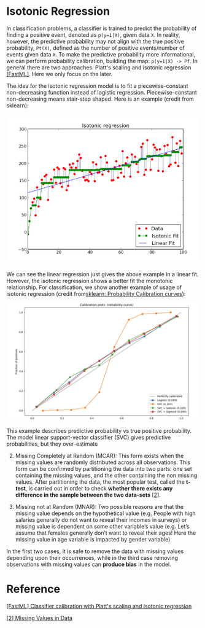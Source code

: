 


# Isotonic Regression

In classification problems, a classifier is trained to predict the probability of finding a positive event, denoted as `p(y=1|X)`, given data `X`. In reality, however, the predictive probability may not align with the true positive probability, `Pt(X)`, defined as the number of positive events/number of events given data `X`. To make the predictive probability more informational, we can perform probability calibration, building the map: `p(y=1|X) -> Pf`. In general there are two approaches: Platt's scaling and isotonic regression [[FastML]][Classifier calibration with Platt's scaling and isotonic regression]. Here we only focus on the later. 

The idea for the isotonic regression model is to fit a piecewise-constant non-decreasing function instead of logistic regression. Piecewise-constant non-decreasing means stair-step shaped. Here is an example (credit from sklearn):

![ir_plot](images/isotonic_regression_plot.png)

We can see the linear regression just gives the above example in a linear fit. However, the isotonic regression shows a better fit the monotonic relationship. For classification, we show another example of usage of isotonic regression (credit from[sklearn: Probability Calibration curves](https://scikit-learn.org/stable/auto_examples/calibration/plot_calibration_curve.html#sphx-glr-auto-examples-calibration-plot-calibration-curve-py)):

![probability_calibration_plot](images/probability_calibration_curve.png)

This example describes predictive probability vs true positive probability. The model linear support-vector classifier (SVC) gives predictive probabilities, but they over-estimate 


2. Missing Completely at Random (MCAR): This form exists when the missing values are randomly distributed across all observations.  This form can be confirmed by partitioning the data into two parts: one set containing the missing values, and the other containing the non missing values.  After partitioning the data, the most popular test, called the **t-test**, is carried out in order to check **whether there exists any difference in the sample between the two data-sets** [[2]][Missing Values in Data].


3. Missing not at Random (MNAR): Two possible reasons are that the missing value depends on the hypothetical value (e.g. People with high salaries generally do not want to reveal their incomes in surveys) or missing value is dependent on some other variable’s value (e.g. Let’s assume that females generally don’t want to reveal their ages! Here the missing value in age variable is impacted by gender variable)

In the first two cases, it is safe to remove the data with missing values depending upon their occurrences, while in the third case removing observations with missing values can **produce bias** in the model.









# Reference

[Classifier calibration with Platt's scaling and isotonic regression]: http://fastml.com/classifier-calibration-with-platts-scaling-and-isotonic-regression/
[[FastML] Classifier calibration with Platt's scaling and isotonic regression](http://fastml.com/classifier-calibration-with-platts-scaling-and-isotonic-regression/)


[Missing Values in Data]: http://www.statisticssolutions.com/missing-values-in-data/
[[2] Missing Values in Data](http://www.statisticssolutions.com/missing-values-in-data/)

    
